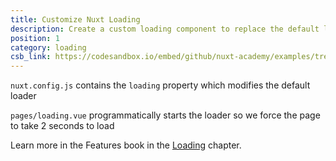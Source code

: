 ```yaml
---
title: Customize Nuxt Loading
description: Create a custom loading component to replace the default loader
position: 1
category: loading
csb_link: https://codesandbox.io/embed/github/nuxt-academy/examples/tree/master/loading/customize-nuxt-loading?fontsize=14&hidenavigation=1&module=%2Fnuxt.config.js&theme=dark&view=editor
---
```


<example-intro></example-intro>

`nuxt.config.js` contains the `loading` property which modifies the default loader

`pages/loading.vue` programmatically starts the loader so we force the page to take 2 seconds to load

<base-alert type="next">

Learn more in the Features book in the [Loading](/docs/2.x/features/loading) chapter.

</base-alert>

<code-sandbox :src="csb_link"></code-sandbox>

